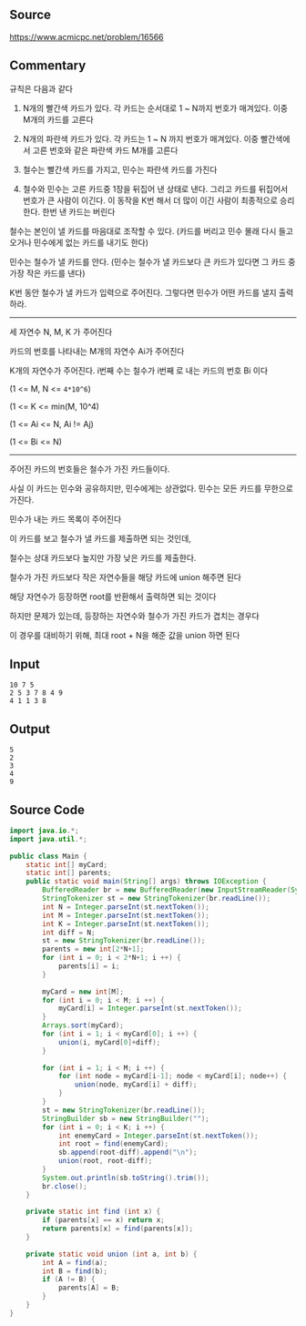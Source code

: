 ## Source
https://www.acmicpc.net/problem/16566  
  
## Commentary  
  
규칙은 다음과 같다  
  
1. N개의 빨간색 카드가 있다. 각 카드는 순서대로 1 ~ N까지 번호가 매겨있다. 이중 M개의 카드를 고른다  
  
2. N개의 파란색 카드가 있다. 각 카드는 1 ~ N 까지 번호가 매겨있다. 이중 빨간색에서 고른 번호와 같은 파란색 카드 M개를 고른다  
  
3. 철수는 빨간색 카드를 가지고, 민수는 파란색 카드를 가진다  
  
4. 철수와 민수는 고른 카드중 1장을 뒤집어 낸 상태로 낸다. 그리고 카드를 뒤집어서 번호가 큰 사람이 이긴다. 이 동작을 K번 해서 더 많이 이긴 사람이 최종적으로 승리한다. 한번 낸 카드는 버린다  
  
철수는 본인이 낼 카드를 마음대로 조작할 수 있다. (카드를 버리고 민수 몰래 다시 들고오거나 민수에게 없는 카드를 내기도 한다)  
  
민수는 철수가 낼 카드를 안다. (민수는 철수가 낼 카드보다 큰 카드가 있다면 그 카드 중 가장 작은 카드를 낸다)  
  
K번 동안 철수가 낼 카드가 입력으로 주어진다. 그렇다면 민수가 어떤 카드를 낼지 출력하라.  
  
---  
  
세 자연수 N, M, K 가 주어진다  
  
카드의 번호를 나타내는 M개의 자연수 Ai가 주어진다  
  
K개의 자연수가 주어진다. i번째 수는 철수가 i번째 로 내는 카드의 번호 Bi 이다  
  
(1 <= M, N <= `4*10^6`)  
  
(1 <= K <= min(M, 10^4)  
  
(1 <= Ai <= N, Ai != Aj)  
  
(1 <= Bi <= N)  
  
---  
  
주어진 카드의 번호들은 철수가 가진 카드들이다.  
  
사실 이 카드는 민수와 공유하지만, 민수에게는 상관없다. 민수는 모든 카드를 무한으로 가진다.  
  
민수가 내는 카드 목록이 주어진다  
  
이 카드를 보고 철수가 낼 카드를 제출하면 되는 것인데,  
  
철수는 상대 카드보다 높지만 가장 낮은 카드를 제출한다.  
  
철수가 가진 카드보다 작은 자연수들을 해당 카드에 union 해주면 된다

해당 자연수가 등장하면 root를 반환해서 출력하면 되는 것이다

하지만 문제가 있는데, 등장하는 자연수와 철수가 가진 카드가 겹치는 경우다

이 경우를 대비하기 위해, 최대 root + N을 해준 값을 union 하면 된다

## Input

```
10 7 5  
2 5 3 7 8 4 9  
4 1 1 3 8  
```
## Output

```
5  
2  
3  
4  
9  
```

## Source Code


```java
import java.io.*;  
import java.util.*;  
  
public class Main {  
    static int[] myCard;  
    static int[] parents;  
    public static void main(String[] args) throws IOException {  
        BufferedReader br = new BufferedReader(new InputStreamReader(System.in));  
        StringTokenizer st = new StringTokenizer(br.readLine());  
        int N = Integer.parseInt(st.nextToken());  
        int M = Integer.parseInt(st.nextToken());  
        int K = Integer.parseInt(st.nextToken());  
        int diff = N;  
        st = new StringTokenizer(br.readLine());  
        parents = new int[2*N+1];  
        for (int i = 0; i < 2*N+1; i ++) {  
            parents[i] = i;  
        }  
  
        myCard = new int[M];  
        for (int i = 0; i < M; i ++) {  
            myCard[i] = Integer.parseInt(st.nextToken());  
        }  
        Arrays.sort(myCard);  
        for (int i = 1; i < myCard[0]; i ++) {  
            union(i, myCard[0]+diff);  
        }  
  
        for (int i = 1; i < M; i ++) {  
            for (int node = myCard[i-1]; node < myCard[i]; node++) {  
                union(node, myCard[i] + diff);  
            }  
        }  
        st = new StringTokenizer(br.readLine());  
        StringBuilder sb = new StringBuilder("");  
        for (int i = 0; i < K; i ++) {  
            int enemyCard = Integer.parseInt(st.nextToken());  
            int root = find(enemyCard);  
            sb.append(root-diff).append("\n");  
            union(root, root-diff);  
        }  
        System.out.println(sb.toString().trim());  
        br.close();  
    }  
  
    private static int find (int x) {  
        if (parents[x] == x) return x;  
        return parents[x] = find(parents[x]);  
    }  
  
    private static void union (int a, int b) {  
        int A = find(a);  
        int B = find(b);  
        if (A != B) {  
            parents[A] = B;  
        }  
    }  
}  
```
  
